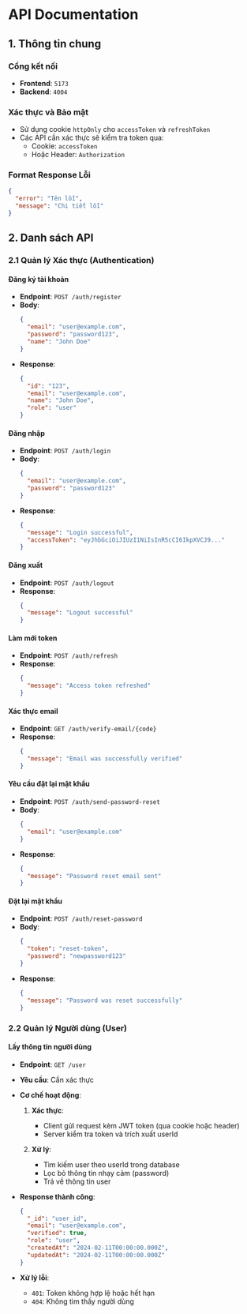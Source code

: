 # API Documentation

## 1. Thông tin chung

### Cổng kết nối
- **Frontend**: `5173`
- **Backend**: `4004`

### Xác thực và Bảo mật
- Sử dụng cookie `httpOnly` cho `accessToken` và `refreshToken`
- Các API cần xác thực sẽ kiểm tra token qua:
  - Cookie: `accessToken`
  - Hoặc Header: `Authorization`

### Format Response Lỗi
```json
{
  "error": "Tên lỗi",
  "message": "Chi tiết lỗi"
}
```

## 2. Danh sách API

### 2.1 Quản lý Xác thực (Authentication)

#### Đăng ký tài khoản
- **Endpoint**: `POST /auth/register`
- **Body**:
  ```json
  {
    "email": "user@example.com",
    "password": "password123",
    "name": "John Doe"
  }
  ```
- **Response**:
  ```json
  {
    "id": "123",
    "email": "user@example.com",
    "name": "John Doe",
    "role": "user"
  }
  ```

#### Đăng nhập
- **Endpoint**: `POST /auth/login`
- **Body**:
  ```json
  {
    "email": "user@example.com",
    "password": "password123"
  }
  ```
- **Response**:
  ```json
  {
    "message": "Login successful",
    "accessToken": "eyJhbGciOiJIUzI1NiIsInR5cCI6IkpXVCJ9..."
  }
  ```

#### Đăng xuất
- **Endpoint**: `POST /auth/logout`
- **Response**:
  ```json
  {
    "message": "Logout successful"
  }
  ```

#### Làm mới token
- **Endpoint**: `POST /auth/refresh`
- **Response**:
  ```json
  {
    "message": "Access token refreshed"
  }
  ```

#### Xác thực email
- **Endpoint**: `GET /auth/verify-email/{code}`
- **Response**:
  ```json
  {
    "message": "Email was successfully verified"
  }
  ```

#### Yêu cầu đặt lại mật khẩu
- **Endpoint**: `POST /auth/send-password-reset`
- **Body**:
  ```json
  {
    "email": "user@example.com"
  }
  ```
- **Response**:
  ```json
  {
    "message": "Password reset email sent"
  }
  ```

#### Đặt lại mật khẩu
- **Endpoint**: `POST /auth/reset-password`
- **Body**:
  ```json
  {
    "token": "reset-token",
    "password": "newpassword123"
  }
  ```
- **Response**:
  ```json
  {
    "message": "Password was reset successfully"
  }
  ```

### 2.2 Quản lý Người dùng (User)

#### Lấy thông tin người dùng
- **Endpoint**: `GET /user`
- **Yêu cầu**: Cần xác thực
- **Cơ chế hoạt động**:
  1. **Xác thực**:
     - Client gửi request kèm JWT token (qua cookie hoặc header)
     - Server kiểm tra token và trích xuất userId

  2. **Xử lý**:
     - Tìm kiếm user theo userId trong database
     - Lọc bỏ thông tin nhạy cảm (password)
     - Trả về thông tin user

- **Response thành công**:
  ```json
  {
    "_id": "user_id",
    "email": "user@example.com",
    "verified": true,
    "role": "user",
    "createdAt": "2024-02-11T00:00:00.000Z",
    "updatedAt": "2024-02-11T00:00:00.000Z"
  }
  ```

- **Xử lý lỗi**:
  - `401`: Token không hợp lệ hoặc hết hạn
  - `404`: Không tìm thấy người dùng
